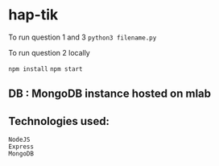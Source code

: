 # hap-tik

To run question 1 and 3 
``` python3 filename.py ```

To run question 2 locally

```npm install```
```npm start ```

## DB : MongoDB instance hosted on mlab 

## Technologies used:
``` 
NodeJS
Express
MongoDB
```
